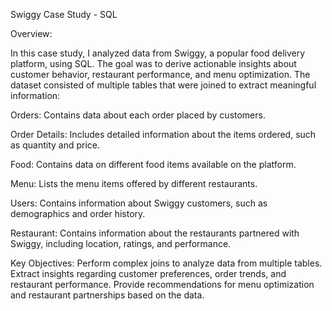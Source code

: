 Swiggy Case Study - SQL

Overview:

In this case study, I analyzed data from Swiggy, a popular food delivery platform, using SQL. The goal was to derive actionable insights about customer behavior, restaurant performance, and menu optimization. The dataset consisted of multiple tables that were joined to extract meaningful information:

Orders: Contains data about each order placed by customers.

Order Details: Includes detailed information about the items ordered, such as quantity and price.

Food: Contains data on different food items available on the platform.

Menu: Lists the menu items offered by different restaurants.

Users: Contains information about Swiggy customers, such as demographics and order history.

Restaurant: Contains information about the restaurants partnered with Swiggy, including location, ratings, and performance.

Key Objectives:
Perform complex joins to analyze data from multiple tables.
Extract insights regarding customer preferences, order trends, and restaurant performance.
Provide recommendations for menu optimization and restaurant partnerships based on the data.
